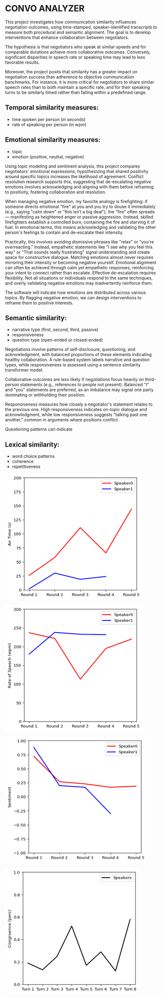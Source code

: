 # CONVO ANALYZER

This project investigates how communication similarity influences negotiation outcomes, using time-stamped, speaker-identified transcripts to measure both procedural and semantic alignment. The goal is to develop interventions that enhance collaboration between negotiators.

The hypothesis is that negotiators who speak at similar speeds and for comparable durations achieve more collaborative outcomes. Conversely, significant disparities in speech rate or speaking time may lead to less favorable results.

Moreover, the project posits that similarity has a greater impact on negotiation success than adherence to objective communication benchmarks. For instance, it is more critical for negotiators to share similar speech rates than to both maintain a specific rate, and for their speaking turns to be similarly timed rather than falling within a predefined range.

## Temporal similarity measures:
 
- time spoken per person (in seconds)
- rate of speaking per person (in wpm)

## Emotional similarity measures:

- topic
- emotion (positive, neutral, negative)

Using topic modeling and sentiment analysis, this project compares negotiators' emotional expressions, hypothesizing that shared positivity around specific topics increases the likelihood of agreement. Conflict resolution research supports this, suggesting that de-escalating negative emotions involves acknowledging and aligning with them before reframing to positivity, fostering collaboration and resolution.

When managing negative emotion, my favorite analogy is firefighting: if someone directs emotional "fire" at you and you try to douse it immediately (e.g., saying "calm down" or "this isn’t a big deal"), the "fire" often spreads — manifesting as heightened anger or passive aggression. Instead, skilled firefighters establish a controlled burn, containing the fire and starving it of fuel. In emotional terms, this means acknowledging and validating the other person's feelings to contain and de-escalate their intensity.

Practically, this involves avoiding dismissive phrases like "relax" or "you're overreacting." Instead, empathetic statements like "I see why you feel this way" or "That sounds really frustrating" signal understanding and create space for constructive dialogue. Matching emotions almost never requires mirroring their intensity or becoming negative yourself. Emotional alignment can often be achieved through calm yet empathetic responses, reinforcing your intent to connect rather than escalate. Effective de-escalation requires flexibility. Not all situations or individuals respond to the same techniques, and overly validating negative emotions may inadvertently reinforce them. 

The software will indicate how emotions are distributed across various topics. By flagging negative emotion, we can design interventions to reframe them to positive interests. 

## Semantic similarity:

- narrative type (first, second, third, passive)
- responsiveness
- question type (open-ended or closed-ended)

Negotiations involve patterns of self-disclosure, questioning, and acknowledgment, with balanced proportions of these elements indicating healthy collaboration. A rule-based system labels narrative and question types, while responsiveness is assessed using a sentence similarity transformer model.

Collaborative outcomes are less likely if negotiations focus heavily on third-person statements (e.g., references to people not present). Balanced "I" and "you" statements are preferred, as an imbalance may signal one party dominating or withholding their position.

Responsiveness measures how closely a negotiator's statement relates to the previous one. High responsiveness indicates on-topic dialogue and acknowledgment, while low responsiveness suggests "talking past one another," common in arguments where positions conflict.

Questioning patterns can indicate 

## Lexical similarity:

- word choice patterns
- coherence
- repetitiveness


![alt text](https://github.com/mkstp/convo-analyzer/blob/main/demoContent/airtime.png?raw=true)

![alt text](https://github.com/mkstp/convo-analyzer/blob/main/demoContent/speechrate.png?raw=true)



![alt text](https://github.com/mkstp/convo-analyzer/blob/main/demoContent/sentiment.png?raw=true)


![alt text](https://github.com/mkstp/convo-analyzer/blob/main/demoContent/congruence.png?raw=true)

